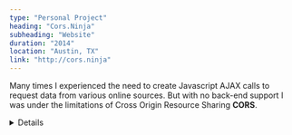 ```yaml
---
type: "Personal Project"
heading: "Cors.Ninja"
subheading: "Website"
duration: "2014"
location: "Austin, TX"
link: "http://cors.ninja"
---
```


Many times I experienced the need to create Javascript AJAX calls to request data from various online sources. But with no back-end support I was under the limitations of Cross Origin Resource Sharing **CORS**. 
<details class="hidden-print">
This website accepts AJAX calls and creates a request as specified returning the contents of the remote destination. (Example usage: front page AmodernStory.com Blog posts and Footer's Google Ticker)
</details>